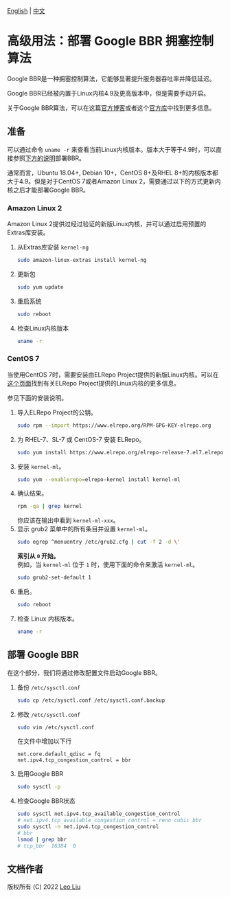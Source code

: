 [English](bbr.md) | [中文](bbr-zh.md)

# 高级用法：部署 Google BBR 拥塞控制算法

Google BBR是一种拥塞控制算法，它能够显著提升服务器吞吐率并降低延迟。

Google BBR已经被内置于Linux内核4.9及更高版本中，但是需要手动开启。

关于Google BBR算法，可以在这篇[官方博客](https://cloud.google.com/blog/products/networking/tcp-bbr-congestion-control-comes-to-gcp-your-internet-just-got-faster)或者这个[官方库](https://github.com/google/bbr)中找到更多信息。

## 准备

可以通过命令 `uname -r` 来查看当前Linux内核版本。版本大于等于4.9时，可以直接参照[下方的说明](#部署-google-bbr)部署BBR。

通常而言，Ubuntu 18.04+, Debian 10+，CentOS 8+及RHEL 8+的内核版本都大于4.9。但是对于CentOS 7或者Amazon Linux 2，需要通过以下的方式更新内核之后才能部署Google BBR。

### Amazon Linux 2

Amazon Linux 2提供过经过验证的新版Linux内核，并可以通过启用预置的Extras库安装。

1. 从Extras库安装 `kernel-ng`
   ```bash
   sudo amazon-linux-extras install kernel-ng
   ```
2. 更新包
   ```bash
   sudo yum update
   ```
3. 重启系统
   ```bash
   sudo reboot
   ```
4. 检查Linux内核版本
   ```bash
   uname -r
   ```

### CentOS 7

当使用CentOS 7时，需要安装由ELRepo Project提供的新版Linux内核。可以在[这个页面](http://elrepo.org/tiki/kernel-ml)找到有关ELRepo Project提供的Linux内核的更多信息。

参见下面的安装说明。

1. 导入ELRepo Project的公钥。
   ```bash
   sudo rpm --import https://www.elrepo.org/RPM-GPG-KEY-elrepo.org
   ```
2. 为 RHEL-7、SL-7 或 CentOS-7 安装 ELRepo。
   ```bash
   sudo yum install https://www.elrepo.org/elrepo-release-7.el7.elrepo.noarch.rpm
   ```
3. 安装 `kernel-ml`。
   ```bash
   sudo yum --enablerepo=elrepo-kernel install kernel-ml
   ```
4. 确认结果。
   ```bash
   rpm -qa | grep kernel
   ```
   你应该在输出中看到 `kernel-ml-xxx`。
5. 显示 grub2 菜单中的所有条目并设置 `kernel-ml`。
   ```bash
   sudo egrep ^menuentry /etc/grub2.cfg | cut -f 2 -d \'
   ```
   **索引从 `0` 开始。**   
   例如，当 `kernel-ml` 位于 `1` 时，使用下面的命令来激活 `kernel-ml`。
   ```bash
   sudo grub2-set-default 1
   ```
6. 重启。
   ```bash
   sudo reboot
   ```
7. 检查 Linux 内核版本。
   ```bash
   uname -r
   ```

## 部署 Google BBR

在这个部分，我们将通过修改配置文件启动Google BBR。

1. 备份 `/etc/sysctl.conf`
   ```bash
   sudo cp /etc/sysctl.conf /etc/sysctl.conf.backup
   ```
2. 修改 `/etc/sysctl.conf`
   ```bash
   sudo vim /etc/sysctl.conf
   ```
   在文件中增加以下行
   ```
   net.core.default_qdisc = fq
   net.ipv4.tcp_congestion_control = bbr
   ```
3. 启用Google BBR
   ```bash
   sudo sysctl -p
   ```
4. 检查Google BBR状态
   ```bash
   sudo sysctl net.ipv4.tcp_available_congestion_control
   # net.ipv4.tcp_available_congestion_control = reno cubic bbr
   sudo sysctl -n net.ipv4.tcp_congestion_control
   # bbr
   lsmod | grep bbr
   # tcp_bbr  16384  0
   ```

## 文档作者

版权所有 (C) 2022 [Leo Liu](https://github.com/optimusleobear)
